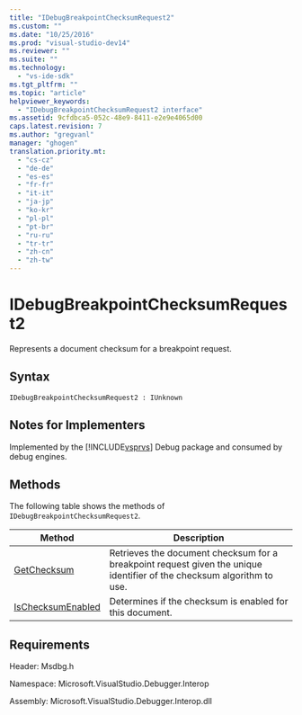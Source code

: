 ```yaml
---
title: "IDebugBreakpointChecksumRequest2"
ms.custom: ""
ms.date: "10/25/2016"
ms.prod: "visual-studio-dev14"
ms.reviewer: ""
ms.suite: ""
ms.technology: 
  - "vs-ide-sdk"
ms.tgt_pltfrm: ""
ms.topic: "article"
helpviewer_keywords: 
  - "IDebugBreakpointChecksumRequest2 interface"
ms.assetid: 9cfdbca5-052c-48e9-8411-e2e9e4065d00
caps.latest.revision: 7
ms.author: "gregvanl"
manager: "ghogen"
translation.priority.mt: 
  - "cs-cz"
  - "de-de"
  - "es-es"
  - "fr-fr"
  - "it-it"
  - "ja-jp"
  - "ko-kr"
  - "pl-pl"
  - "pt-br"
  - "ru-ru"
  - "tr-tr"
  - "zh-cn"
  - "zh-tw"
---
```

# IDebugBreakpointChecksumRequest2
Represents a document checksum for a breakpoint request.  
  
## Syntax  
  
```  
IDebugBreakpointChecksumRequest2 : IUnknown  
```  
  
## Notes for Implementers  
 Implemented by the [!INCLUDE[vsprvs](../code-quality/includes/vsprvs_md.md)] Debug package and consumed by debug engines.  
  
## Methods  
 The following table shows the methods of `IDebugBreakpointChecksumRequest2`.  
  
|Method|Description|  
|------------|-----------------|  
|[GetChecksum](../extensibility-debugger-reference/idebugbreakpointchecksumrequest2--getchecksum.md)|Retrieves the document checksum for a breakpoint request given the unique identifier of the checksum algorithm to use.|  
|[IsChecksumEnabled](../extensibility-debugger-reference/idebugbreakpointchecksumrequest2--ischecksumenabled.md)|Determines if the checksum is enabled for this document.|  
  
## Requirements  
 Header: Msdbg.h  
  
 Namespace: Microsoft.VisualStudio.Debugger.Interop  
  
 Assembly: Microsoft.VisualStudio.Debugger.Interop.dll